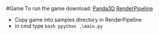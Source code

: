 #Game
To run the game download:
[Panda3D](https://www.panda3d.org/)
[RenderPipeline](https://github.com/tobspr/RenderPipeline)

- Copy game into samples directory in RenderPipeline
- in cmd type ```bash ppython .\main.py ```
